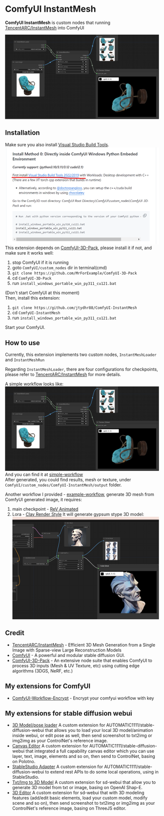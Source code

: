 # ComfyUI InstantMesh

**ComfyUI InstantMesh** is custom nodes that running [TencentARC/InstantMesh](https://github.com/TencentARC/InstantMesh) into ComfyUI

![overall](docs/overall.png)

## Installation

Make sure you also install [Visual Studio Build Tools](https://visualstudio.microsoft.com/downloads/?q=build+tools).
![overall](docs/vstool.png)
This extension depends on [ComfyUI-3D-Pack](https://github.com/MrForExample/ComfyUI-3D-Pack), please install it if not, and make sure it works well:
1. stop ComfyUI if it is running
2. goto `ComfyUI/custom_nodes` dir in terminal(cmd)
3. `git clone https://github.com/MrForExample/ComfyUI-3D-Pack`
4. cd `ComfyUI-3D-Pack`
5. run `install_windows_portable_win_py311_cu121.bat`

(Don't start ComfyUI at this moment)  
Then, install this extension:
1. `git clone https://github.com/jtydhr88/ComfyUI-InstantMesh`
2. cd `ComfyUI-InstantMesh`
3. run `install_windows_portable_win_py311_cu121.bat`

Start your ComfyUI.

## How to use

Currently, this extension implements two custom nodes, `InstantMeshLoader` and `InstantMeshRun`

Regarding `InstantMeshLoader`, there are four configurations for checkpoints, please refer to [TencentARC/InstantMesh](https://github.com/TencentARC/InstantMesh) for more details.

A simple workflow looks like:
![simple-connection](docs/overall.png) 
And you can find it at [simple-workflow](instantMesh-workflow.json)  
After generated, you could find results, mesh or texture, under `ComfyUI/custom_nodes/ComfyUI-InstantMesh/output` folder.

Another workflow I provided - [example-workflow](example-workflow.json), generate 3D mesh from ComfyUI generated image, it requires:
1. main checkpoint - [ReV Animated](https://civitai.com/models/7371/rev-animated)
2. Lora - [Clay Render Style](https://civitai.com/models/108464/clay-render-style)
It will generate gypsum stype 3D model: 
![example-workflow1](docs/example-workflow1.png) 

## Credit
- [TencentARC/InstantMesh](https://github.com/TencentARC/InstantMesh) - Efficient 3D Mesh Generation from a Single Image with Sparse-view Large Reconstruction Models
- [ComfyUI](https://github.com/comfyanonymous/ComfyUI) - A powerful and modular stable diffusion GUI.
- [ComfyUI-3D-Pack](https://github.com/MrForExample/ComfyUI-3D-Pack) - An extensive node suite that enables ComfyUI to process 3D inputs (Mesh & UV Texture, etc) using cutting edge algorithms (3DGS, NeRF, etc.)

## My extensions for ComfyUI
- [ComfyUI-Workflow-Encrypt](https://github.com/jtydhr88/ComfyUI-Workflow-Encrypt) - Encrypt your comfyui workflow with key

## My extensions for stable diffusion webui
- [3D Model/pose loader](https://github.com/jtydhr88/sd-3dmodel-loader) A custom extension for AUTOMATIC1111/stable-diffusion-webui that allows you to load your local 3D model/animation inside webui, or edit pose as well, then send screenshot to txt2img or img2img as your ControlNet's reference image.
- [Canvas Editor](https://github.com/jtydhr88/sd-canvas-editor) A custom extension for AUTOMATIC1111/stable-diffusion-webui that integrated a full capability canvas editor which you can use layer, text, image, elements and so on, then send to ControlNet, basing on Polotno.
- [StableStudio Adapter](https://github.com/jtydhr88/sd-webui-StableStudio) A custom extension for AUTOMATIC1111/stable-diffusion-webui to extend rest APIs to do some local operations, using in StableStudio.
- [Txt/Img to 3D Model](https://github.com/jtydhr88/sd-webui-txt-img-to-3d-model) A custom extension for sd-webui that allow you to generate 3D model from txt or image, basing on OpenAI Shap-E.
- [3D Editor](https://github.com/jtydhr88/sd-webui-3d-editor) A custom extension for sd-webui that with 3D modeling features (add/edit basic elements, load your custom model, modify scene and so on), then send screenshot to txt2img or img2img as your ControlNet's reference image, basing on ThreeJS editor.
